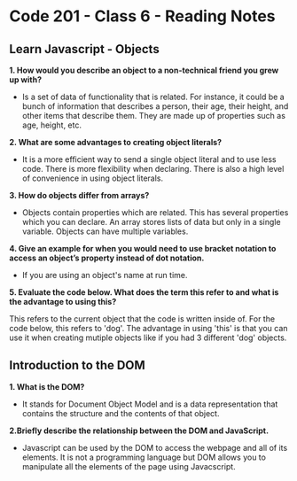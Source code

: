 # Code 201 - Class 6 - Reading Notes

## Learn Javascript - Objects

**1. How would you describe an object to a non-technical friend you grew up with?**

- Is a set of data of functionality that is related. For instance, it could be a bunch of information that describes a person, their age, their height, and other items that describe them. They are made up of properties such as age, height, etc.

**2. What are some advantages to creating object literals?**

- It is a more efficient way to send a single object literal and to use less code. There is more flexibility when declaring. There is also a high level of convenience in using object literals.

**3. How do objects differ from arrays?**

- Objects contain properties which are related. This has several properties which you can declare. An array stores lists of data but only in a single variable. Objects can have multiple variables.

**4. Give an example for when you would need to use bracket notation to access an object’s property instead of dot notation.**

- If you are using an object's name at run time.

**5. Evaluate the code below. What does the term this refer to and what is the advantage to using this?**

This refers to the current object that the code is written inside of. For the code below, this refers to 'dog'. The advantage in using 'this' is that you can use it when creating mutiple objects like if you had 3 different 'dog' objects.

## Introduction to the DOM

**1. What is the DOM?**

- It stands for Document Object Model and is a data representation that contains the structure and the contents of that object.

**2.Briefly describe the relationship between the DOM and JavaScript.**

- Javascript can be used by the DOM to access the webpage and all of its elements. It is not a programming language but DOM allows you to manipulate all the elements of the page using Javacscript.
